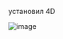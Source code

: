 
установил 4D


![image](https://user-images.githubusercontent.com/90038602/136933471-55303cdf-6f79-4e7e-bc7d-bbec7145f3f0.png)

